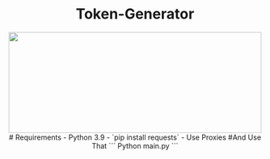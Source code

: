 <h1 align="center">Token-Generator</h1>
<p align="center">
<img src="https://i.imgur.com/TmzgB0Z.jpg" width="500" height="200">
<br />
# Requirements
- Python 3.9
- `pip install requests`
- Use Proxies
#And Use That
```
Python main.py
```
